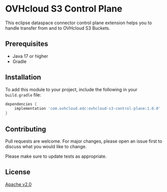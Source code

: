 # OVHcloud S3 Control Plane

This eclipse dataspace connector control plane extension helps you to handle transfer from and to
OVHcloud S3 Buckets.

## Prerequisites

- Java 17 or higher
- Gradle

## Installation

To add this module to your project, include the following in your `build.gradle` file:

```groovy
dependencies {
    implementation 'com.ovhcloud.edc:ovhcloud-s3-control-plane:1.0.0'
}
```

## Contributing

Pull requests are welcome. For major changes, please open an issue first
to discuss what you would like to change.

Please make sure to update tests as appropriate.

## License

[Apache v2.0](https://choosealicense.com/licenses/apache-2.0/)
